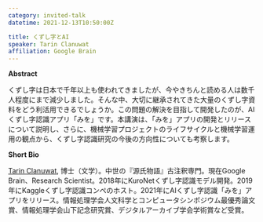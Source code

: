 ```yaml
---
category: invited-talk
datetime: 2021-12-13T10:50:00Z

title: くずし字とAI
speaker: Tarin Clanuwat
affiliation: Google Brain
---
```


**Abstract**

くずし字は日本で千年以上も使われてきましたが、今やきちんと読める人は数千人程度にまで減少しました。そんな中、大切に継承されてきた大量のくずし字資料をどう利活用できるでしょうか。この問題の解決を目指して開発したのが、AIくずし字認識アプリ「みを」です。本講演は、「みを」アプリの開発とリリースについて説明し、さらに、機械学習プロジェクトのライフサイクルと機械学習運用の観点から、くずし字認識研究の今後の方向性についても考察します。

**Short Bio**

[Tarin Clanuwat](https://tkasasagi.github.io/), 博士（文学）。中世の『源氏物語』古注釈専門。現在Google Brain、Research Scientist。2018年にKuroNetくずし字認識モデル開発。2019年にKaggleくずし字認識コンペのホスト。2021年にAIくずし字認識「みを」アプリをリリース。情報処理学会人文科学とコンピュータシンポジウム最優秀論文賞、情報処理学会山下記念研究賞、デジタルアーカイブ学会学術賞など受賞。
